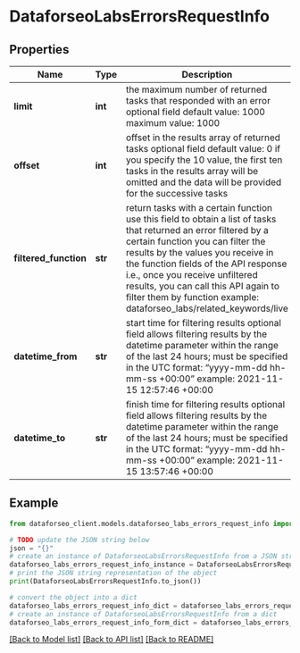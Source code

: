 # DataforseoLabsErrorsRequestInfo


## Properties

Name | Type | Description | Notes
------------ | ------------- | ------------- | -------------
**limit** | **int** | the maximum number of returned tasks that responded with an error optional field default value: 1000 maximum value: 1000 | [optional] 
**offset** | **int** | offset in the results array of returned tasks optional field default value: 0 if you specify the 10 value, the first ten tasks in the results array will be omitted and the data will be provided for the successive tasks | [optional] 
**filtered_function** | **str** | return tasks with a certain function use this field to obtain a list of tasks that returned an error filtered by a certain function you can filter the results by the values you receive in the function fields of the API response i.e., once you receive unfiltered results, you can call this API again to filter them by function example: dataforseo_labs/related_keywords/live | [optional] 
**datetime_from** | **str** | start time for filtering results optional field allows filtering results by the datetime parameter within the range of the last 24 hours; must be specified in the UTC format: “yyyy-mm-dd hh-mm-ss +00:00” example: 2021-11-15 12:57:46 +00:00 | [optional] 
**datetime_to** | **str** | finish time for filtering results optional field allows filtering results by the datetime parameter within the range of the last 24 hours; must be specified in the UTC format: “yyyy-mm-dd hh-mm-ss +00:00” example: 2021-11-15 13:57:46 +00:00 | [optional] 

## Example

```python
from dataforseo_client.models.dataforseo_labs_errors_request_info import DataforseoLabsErrorsRequestInfo

# TODO update the JSON string below
json = "{}"
# create an instance of DataforseoLabsErrorsRequestInfo from a JSON string
dataforseo_labs_errors_request_info_instance = DataforseoLabsErrorsRequestInfo.from_json(json)
# print the JSON string representation of the object
print(DataforseoLabsErrorsRequestInfo.to_json())

# convert the object into a dict
dataforseo_labs_errors_request_info_dict = dataforseo_labs_errors_request_info_instance.to_dict()
# create an instance of DataforseoLabsErrorsRequestInfo from a dict
dataforseo_labs_errors_request_info_form_dict = dataforseo_labs_errors_request_info.from_dict(dataforseo_labs_errors_request_info_dict)
```
[[Back to Model list]](../README.md#documentation-for-models) [[Back to API list]](../README.md#documentation-for-api-endpoints) [[Back to README]](../README.md)



